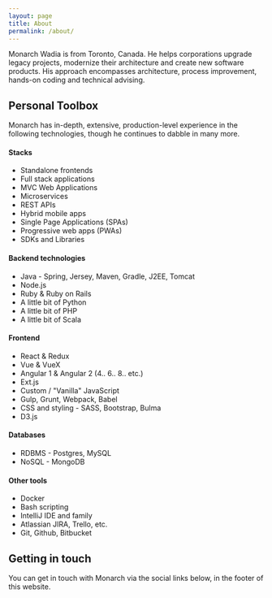 ```yaml
---
layout: page
title: About
permalink: /about/
---
```


Monarch Wadia is from Toronto, Canada. He helps corporations upgrade legacy projects, modernize their architecture and create new software products. His approach encompasses architecture, process improvement, hands-on coding and technical advising.

## Personal Toolbox

Monarch has in-depth, extensive, production-level experience in the following technologies, though he continues to dabble in many more.

#### Stacks
* Standalone frontends
* Full stack applications
* MVC Web Applications
* Microservices
* REST APIs
* Hybrid mobile apps
* Single Page Applications (SPAs)
* Progressive web apps (PWAs)
* SDKs and Libraries

#### Backend technologies

* Java - Spring, Jersey, Maven, Gradle, J2EE, Tomcat
* Node.js
* Ruby & Ruby on Rails
* A little bit of Python
* A little bit of PHP
* A little bit of Scala

#### Frontend

* React & Redux
* Vue & VueX
* Angular 1 & Angular 2 (4.. 6.. 8.. etc.)
* Ext.js
* Custom / "Vanilla" JavaScript
* Gulp, Grunt, Webpack, Babel
* CSS and styling - SASS, Bootstrap, Bulma
* D3.js

#### Databases

* RDBMS - Postgres, MySQL
* NoSQL - MongoDB

#### Other tools

* Docker
* Bash scripting
* IntelliJ IDE and family
* Atlassian JIRA, Trello, etc.
* Git, Github, Bitbucket

## Getting in touch

You can get in touch with Monarch via the social links below, in the footer of this website.

